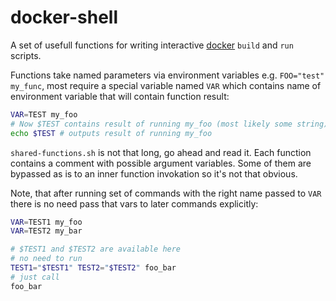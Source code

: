 # docker-shell

A set of usefull functions for writing interactive [docker](https://www.docker.com/) `build` and `run` scripts.

Functions take named parameters via environment variables e.g. `FOO="test" my_func`, 
most require a special variable named `VAR` which contains name of environment 
variable that will contain function result:

```bash
VAR=TEST my_foo
# Now $TEST contains result of running my_foo (most likely some string)
echo $TEST # outputs result of running my_foo
```

`shared-functions.sh` is not that long, go ahead and read it. Each function contains 
a comment with possible argument variables. Some of them are bypassed as is to an 
inner function invokation so it's not that obvious.

Note, that after running set of commands with the right name passed to `VAR` there is 
no need pass that vars to later commands explicitly:
```bash
VAR=TEST1 my_foo
VAR=TEST2 my_bar

# $TEST1 and $TEST2 are available here
# no need to run
TEST1="$TEST1" TEST2="$TEST2" foo_bar
# just call
foo_bar
```
